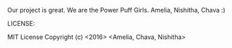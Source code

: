 Our project is great.
We are the Power Puff Girls.
Amelia, Nishitha, Chava
:)

LICENSE:

MIT License
Copyright (c) <2016> <Amelia, Chava, Nishitha>